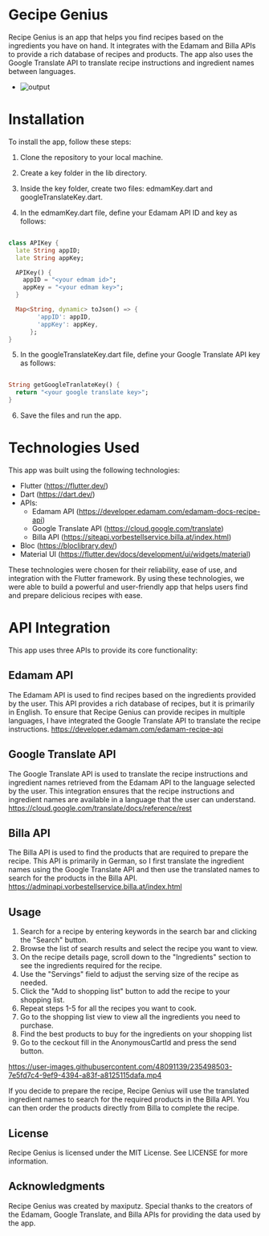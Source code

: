 # Gecipe Genius

Recipe Genius is an app that helps you find recipes based on the ingredients you have on hand. It integrates with the Edamam and Billa APIs to provide a rich database of recipes and products. The app also uses the Google Translate API to translate recipe instructions and ingredient names between languages.


- ![output](https://user-images.githubusercontent.com/48091139/235503165-9b36efe0-b054-4987-b866-375b9b8804b4.gif)


# Installation
To install the app, follow these steps:

1. Clone the repository to your local machine.

2. Create a key folder in the lib directory.

3. Inside the key folder, create two files: edmamKey.dart and googleTranslateKey.dart.

4. In the edmamKey.dart file, define your Edamam API ID and key as follows:

```dart

class APIKey {
  late String appID;
  late String appKey;

  APIKey() {
    appID = "<your edmam id>";
    appKey = "<your edmam key>";
  }

  Map<String, dynamic> toJson() => {
        'appID': appID,
        'appKey': appKey,
      };
}
```
5. In the googleTranslateKey.dart file, define your Google Translate API key as follows:

```dart

String getGoogleTranlateKey() {
  return "<your google translate key>";
}
```
6. Save the files and run the app.

# Technologies Used

This app was built using the following technologies:

- Flutter (https://flutter.dev/)
- Dart (https://dart.dev/)
- APIs:
  - Edamam API (https://developer.edamam.com/edamam-docs-recipe-api)
  - Google Translate API (https://cloud.google.com/translate)
  - Billa API (https://siteapi.vorbestellservice.billa.at/index.html)
- Bloc (https://bloclibrary.dev/)
- Material UI (https://flutter.dev/docs/development/ui/widgets/material)

These technologies were chosen for their reliability, ease of use, and integration with the Flutter framework. By using these technologies, we were able to build a powerful and user-friendly app that helps users find and prepare delicious recipes with ease.


# API Integration
This app uses three APIs to provide its core functionality:

## Edamam API
The Edamam API is used to find recipes based on the ingredients provided by the user. This API provides a rich database of recipes, but it is primarily in English. To ensure that Recipe Genius can provide recipes in multiple languages, I have integrated the Google Translate API to translate the recipe instructions.
https://developer.edamam.com/edamam-recipe-api

## Google Translate API
The Google Translate API is used to translate the recipe instructions and ingredient names retrieved from the Edamam API to the language selected by the user. This integration ensures that the recipe instructions and ingredient names are available in a language that the user can understand.
https://cloud.google.com/translate/docs/reference/rest

## Billa API
The Billa API is used to find the products that are required to prepare the recipe. This API is primarily in German, so I first translate the ingredient names using the Google Translate API and then use the translated names to search for the products in the Billa API.
https://adminapi.vorbestellservice.billa.at/index.html

## Usage
1. Search for a recipe by entering keywords in the search bar and clicking the "Search" button.
2. Browse the list of search results and select the recipe you want to view.
3. On the recipe details page, scroll down to the "Ingredients" section to see the ingredients required for the recipe.
4. Use the "Servings" field to adjust the serving size of the recipe as needed.
5. Click the "Add to shopping list" button to add the recipe to your shopping list.
6. Repeat steps 1-5 for all the recipes you want to cook.
7. Go to the shopping list view to view all the ingredients you need to purchase.
8. Find the best products to buy for the ingredients on your shopping list
9. Go to the ceckout fill in the AnonymousCartId and press the send button.

https://user-images.githubusercontent.com/48091139/235498503-7e5fd7c4-9ef9-4394-a83f-a8125115dafa.mp4

If you decide to prepare the recipe, Recipe Genius will use the translated ingredient names to search for the required products in the Billa API. You can then order the products directly from Billa to complete the recipe.

## License
Recipe Genius is licensed under the MIT License. See LICENSE for more information.

## Acknowledgments
Recipe Genius was created by maxiputz. Special thanks to the creators of the Edamam, Google Translate, and Billa APIs for providing the data used by the app.

